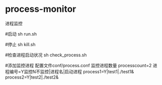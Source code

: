 # process-monitor
进程监控

#启动
sh run.sh

#停止
sh kill.sh

#检查进程启动状况
sh check_process.sh

#添加监控进程
配置文件conf/process.conf
监控进程数量
processcount=2
进程编号=Y监控N不监控|进程名|启动进程
process1=Y|test1|./test1&
process2=Y|test2|./test2&
